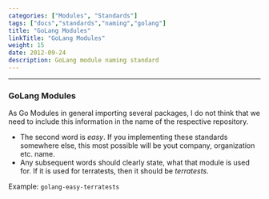 ```yaml
---
categories: ["Modules", "Standards"]
tags: ["docs","standards","naming","golang"]
title: "GoLang Modules"
linkTitle: "GoLang Modules"
weight: 15
date: 2012-09-24
description: GoLang module naming standard
---
```

<hr>

### GoLang Modules
As Go Modules in general importing several packages, I do not think that we need to include this information in the name of the respective repository.
- The second word is _easy_. If you implementing these standards somewhere else, this most possible will be yout company, organization etc. name.
- Any subsequent words should clearly state, what that module is used for. If it is used for terratests, then it should be _terratests_.

Example: `golang-easy-terratests`